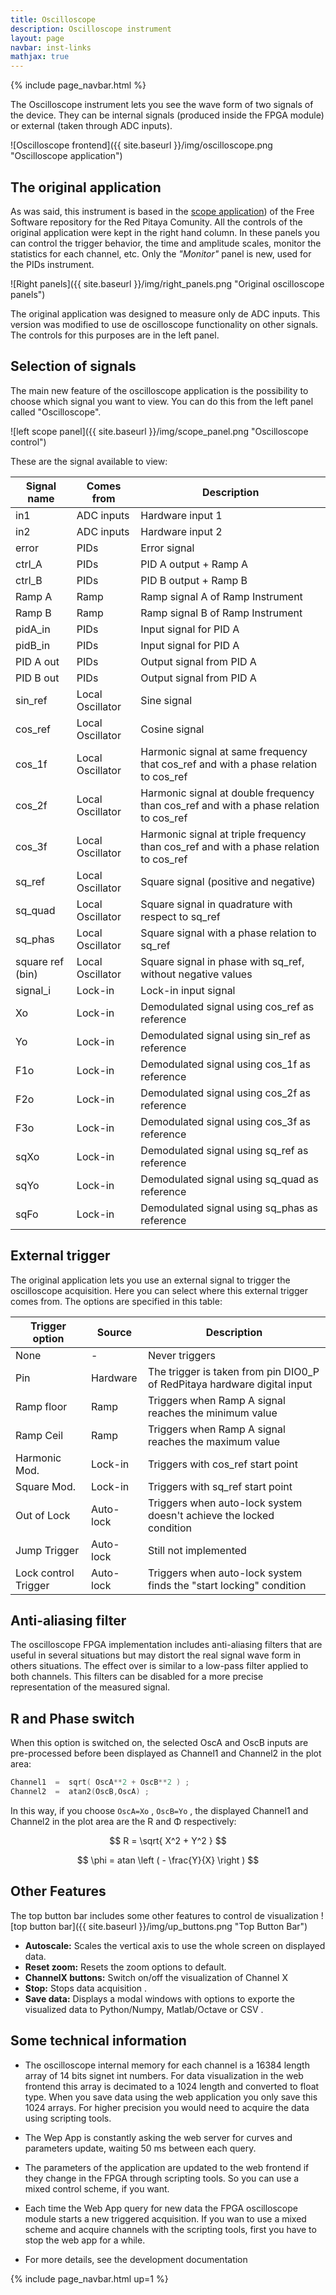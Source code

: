 ```yaml
---
title: Oscilloscope
description: Oscilloscope instrument
layout: page
navbar: inst-links
mathjax: true
---
```


{% include page_navbar.html %}

The Oscilloscope instrument lets you see the wave form of two signals
of the device. They can be internal signals (produced inside the FPGA module)
or external (taken through ADC inputs).

![Oscilloscope frontend]({{ site.baseurl }}/img/oscilloscope.png "Oscilloscope application")


## The original application

As was said, this instrument is based in the
[scope application](https://github.com/RedPitaya/RedPitaya/tree/release-v0.95/apps-free/scope))
of the Free Software repository for the Red Pitaya Comunity.
All the controls of the original application were kept in the right hand column.
In these panels you can control the trigger behavior, the time and amplitude scales,
monitor the statistics for each channel, etc. Only the *"Monitor"* panel is new, used
for the PIDs instrument.

![Right panels]({{ site.baseurl }}/img/right_panels.png "Original oscilloscope panels")


The original application was designed to measure only de ADC inputs. This version was modified
to use de oscilloscope functionality on other signals. The controls for this purposes are in the
left panel.

## Selection of signals

The main new feature of the oscilloscope application is the possibility to choose which signal you
want to view. You can do this from the left panel called "Oscilloscope".

![left scope panel]({{ site.baseurl }}/img/scope_panel.png "Oscilloscope control")

These are the signal available to view:

| Signal name      | Comes from       | Description                                                                           |
|------------------|------------------|---------------------------------------------------------------------------------------|
| in1              | ADC inputs       | Hardware input 1                                                                      |
| in2              | ADC inputs       | Hardware input 2                                                                      |
| error            | PIDs             | Error signal                                                                          |
| ctrl_A           | PIDs             | PID A output + Ramp A                                                                 |
| ctrl_B           | PIDs             | PID B output + Ramp B                                                                 |
| Ramp A           | Ramp             | Ramp signal A of Ramp Instrument                                                      |
| Ramp B           | Ramp             | Ramp signal B of Ramp Instrument                                                      |
| pidA_in          | PIDs             | Input signal for PID A                                                                |
| pidB_in          | PIDs             | Input signal for PID A                                                                |
| PID A out        | PIDs             | Output signal from PID A                                                              |
| PID B out        | PIDs             | Output signal from PID A                                                              |
| sin_ref          | Local Oscillator | Sine signal                                                                           |
| cos_ref          | Local Oscillator | Cosine signal                                                                         |
| cos_1f           | Local Oscillator | Harmonic signal at same frequency that cos_ref and with a phase relation to cos_ref   |
| cos_2f           | Local Oscillator | Harmonic signal at double frequency than cos_ref and with a phase relation to cos_ref |
| cos_3f           | Local Oscillator | Harmonic signal at triple frequency than cos_ref and with a phase relation to cos_ref |
| sq_ref           | Local Oscillator | Square signal (positive and negative)                                                 |
| sq_quad          | Local Oscillator | Square signal in quadrature with respect to sq_ref                                    |
| sq_phas          | Local Oscillator | Square signal with a phase relation to sq_ref                                         |
| square ref (bin) | Local Oscillator | Square signal in phase with sq_ref, without negative values                           |
| signal_i         | Lock-in          | Lock-in input signal                                                                  |
| Xo               | Lock-in          | Demodulated signal using cos_ref as reference                                         |
| Yo               | Lock-in          | Demodulated signal using sin_ref as reference                                         |
| F1o              | Lock-in          | Demodulated signal using cos_1f as reference                                          |
| F2o              | Lock-in          | Demodulated signal using cos_2f as reference                                          |
| F3o              | Lock-in          | Demodulated signal using cos_3f as reference                                          |
| sqXo             | Lock-in          | Demodulated signal using sq_ref as reference                                          |
| sqYo             | Lock-in          | Demodulated signal using sq_quad as reference                                         |
| sqFo             | Lock-in          | Demodulated signal using sq_phas as reference                                         |


## External trigger

The original application lets you use an external signal to trigger the oscilloscope
acquisition. Here you can select where this external trigger comes from. The options
are specified in this table:

| Trigger option       | Source    | Description                                                              |
|----------------------|-----------|--------------------------------------------------------------------------|
| None                 | -         | Never triggers                                                           |
| Pin                  | Hardware  | The trigger is taken from pin DIO0_P of RedPitaya hardware digital input |
| Ramp floor           | Ramp      | Triggers when Ramp A signal reaches the minimum value                    |
| Ramp Ceil            | Ramp      | Triggers when Ramp A signal reaches the maximum value                    |
| Harmonic Mod.        | Lock-in   | Triggers with cos_ref start point                                        |
| Square Mod.          | Lock-in   | Triggers with sq_ref start point                                         |
| Out of Lock          | Auto-lock | Triggers when auto-lock system doesn't achieve the locked condition      |
| Jump Trigger         | Auto-lock | Still not implemented                                                    |
| Lock control Trigger | Auto-lock | Triggers when auto-lock system finds the "start locking" condition       |


## Anti-aliasing filter

The oscilloscope FPGA implementation includes anti-aliasing filters that are useful in several
situations but may distort the real signal wave form in others situations. The effect over is similar to a low-pass filter applied to both channels. This filters can be disabled for a more precise
representation of the measured signal.


## R and Phase switch

When this option is switched on, the selected OscA and OscB inputs are pre-processed before
been displayed as Channel1 and Channel2 in the plot area:

```C
Channel1  =  sqrt( OscA**2 + OscB**2 ) ;
Channel2  =  atan2(OscB,OscA) ;
```

In this way, if you choose `OscA=Xo` , `OscB=Yo` , the displayed Channel1 and Channel2 in
the plot area are the R and Φ respectively:

$$ R = \sqrt{ X^2 + Y^2 } $$

$$ \phi = atan \left ( - \frac{Y}{X} \right ) $$

## Other Features

The top button bar includes some other features to control de visualization
![top button bar]({{ site.baseurl }}/img/up_buttons.png "Top Button Bar")

 - **Autoscale:** Scales the vertical axis to use the whole screen on displayed data.
 - **Reset zoom:** Resets the zoom options to default.
 - **ChannelX buttons:** Switch on/off the visualization of Channel X
 - **Stop:** Stops data acquisition .
 - **Save data:** Displays a modal windows with options to exporte the visualized data to Python/Numpy, Matlab/Octave or CSV .


## Some technical information

  - The oscilloscope internal memory for each channel is a 16384 length array of 14 bits signet int numbers. For data visualization in
the web frontend this array is decimated to a 1024 length and converted to float type. When you save data using the web application
you only save this 1024 arrays. For higher precision you would need to acquire the data using scripting tools.

- The Wep App is constantly asking the web server for curves and parameters update, waiting 50 ms between each query.

- The parameters of the application are updated to the web frontend if they change in the FPGA through scripting tools. So you can use a mixed control scheme, if you want.

- Each time the Web App query for new data the FPGA oscilloscope module
starts a new triggered acquisition. If you wan to use a mixed scheme and acquire
channels with the scripting tools, first you have to stop the web app for a while.

- For more details, see the development documentation




{% include page_navbar.html up=1 %}

